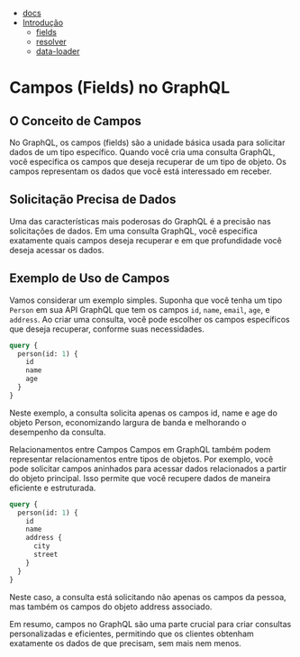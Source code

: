  
* [docs](../../README.md) 
 * [Introdução](../graphql/graphql.md)
   * [fields](../fields/fields.md)
   * [resolver](../resolver/resolver.md)
   * [data-loader](../data-loader/data-loader.md)


# Campos (Fields) no GraphQL

## O Conceito de Campos

No GraphQL, os campos (fields) são a unidade básica usada para solicitar dados de um tipo específico. Quando você cria uma consulta GraphQL, você especifica os campos que deseja recuperar de um tipo de objeto. Os campos representam os dados que você está interessado em receber.

## Solicitação Precisa de Dados

Uma das características mais poderosas do GraphQL é a precisão nas solicitações de dados. Em uma consulta GraphQL, você especifica exatamente quais campos deseja recuperar e em que profundidade você deseja acessar os dados.

## Exemplo de Uso de Campos

Vamos considerar um exemplo simples. Suponha que você tenha um tipo `Person` em sua API GraphQL que tem os campos `id`, `name`, `email`, `age`, e `address`. Ao criar uma consulta, você pode escolher os campos específicos que deseja recuperar, conforme suas necessidades.

```graphql
query {
  person(id: 1) {
    id
    name
    age
  }
}

```

Neste exemplo, a consulta solicita apenas os campos id, name e age do objeto Person, economizando largura de banda e melhorando o desempenho da consulta.

Relacionamentos entre Campos
Campos em GraphQL também podem representar relacionamentos entre tipos de objetos. Por exemplo, você pode solicitar campos aninhados para acessar dados relacionados a partir do objeto principal. Isso permite que você recupere dados de maneira eficiente e estruturada.

```graphql
query {
  person(id: 1) {
    id
    name
    address {
      city
      street
    }
  }
}

```
Neste caso, a consulta está solicitando não apenas os campos da pessoa, mas também os campos do objeto address associado.

Em resumo, campos no GraphQL são uma parte crucial para criar consultas personalizadas e eficientes, permitindo que os clientes obtenham exatamente os dados de que precisam, sem mais nem menos.